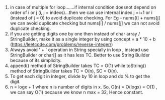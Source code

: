 1. in case of multiple for loop.......if internal condition doesnot depend on order of i or j (i, j = indexs)...then we can use internal index j =i+1 or i (instead of j = 0) to avoid duplicate checking. For Eg - nums[i] + nums[j] we can avoid duplicate checking but nums[i] / nums[j] we can not avoid duplicate checking.
2. if you are getting digits one by one then instead of char array / StringBuilder, make it as a single integer by using concept = a * 10 + b (https://leetcode.com/problems/reverse-integer/)
3. Always avoid ' + ' operation in String specially in loop , instead use StringBuilder or char[] as it has less TC. Better to use String Builder because of its simplicity.
4. append() method of StringBuilder takes TC = O(1) while toString() method of StringBuilder takes TC = O(n), SC = O(n).
5. To get each digit in integer, divide by 10 in loop and do % to get the digit.
6. n = logx  + 1 where n is number of digits in x. So, O(n) = O(logx) = O(1) , we can say O(1) because we know n max = 32, Hence constant.